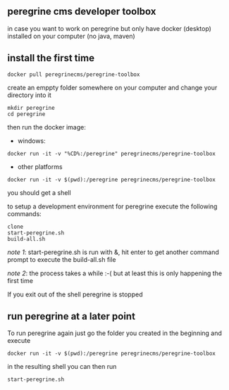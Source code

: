 peregrine cms developer toolbox
----

in case you want to work on peregrine but only have docker (desktop) installed on your computer (no java, maven)

## install the first time

```
docker pull peregrinecms/peregrine-toolbox
```

create an emppty folder somewhere on your computer and change your directory into it

```
mkdir peregrine
cd peregrine
```

then run the docker image: 

- windows: 

```
docker run -it -v "%CD%:/peregrine" peregrinecms/peregrine-toolbox
```

- other platforms

```
docker run -it -v $(pwd):/peregrine peregrinecms/peregrine-toolbox
```

you should get a shell 

to setup a development environment for peregrine execute the following commands: 

```
clone
start-peregrine.sh
build-all.sh
```

_note 1_: start-peregrine.sh is run with &, hit enter to get another command prompt to execute the build-all.sh file

_note 2_: the process takes a while :-( but at least this is only happening the first time

If you exit out of the shell peregrine is stopped

## run peregrine at a later point

To run peregrine again just go the folder you created in the beginning and execute

```
docker run -it -v $(pwd):/peregrine peregrinecms/peregrine-toolbox
```

in the resulting shell you can then run

```
start-peregrine.sh
```
